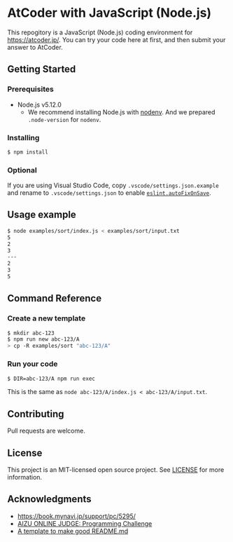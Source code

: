 # AtCoder with JavaScript (Node.js)

This repogitory is a JavaScript (Node.js) coding environment for https://atcoder.jp/. You can try your code here at first, and then submit your answer to AtCoder.

## Getting Started

### Prerequisites

- Node.js v5.12.0
  - We recommend installing Node.js with [nodenv](https://github.com/nodenv/nodenv). And we prepared `.node-version` for `nodenv`.

### Installing

```sh
$ npm install
```

### Optional

If you are using Visual Studio Code, copy `.vscode/settings.json.example` and rename to `.vscode/settings.json` to enable [`eslint.autoFixOnSave`](https://marketplace.visualstudio.com/items?itemName=dbaeumer.vscode-eslint).

## Usage example

```sh
$ node examples/sort/index.js < examples/sort/input.txt
5
2
3
---
2
3
5
```

## Command Reference

### Create a new template

```sh
$ mkdir abc-123
$ npm run new abc-123/A
> cp -R examples/sort "abc-123/A"
```

### Run your code

```sh
$ DIR=abc-123/A npm run exec
```

This is the same as `node abc-123/A/index.js < abc-123/A/input.txt`.

## Contributing

Pull requests are welcome.

## License

This project is an MIT-licensed open source project. See [LICENSE](./LICENSE) for more information.

## Acknowledgments

- https://book.mynavi.jp/support/pc/5295/
- [AIZU ONLINE JUDGE: Programming Challenge](http://judge.u-aizu.ac.jp/onlinejudge/)
- [A template to make good README.md](https://gist.github.com/PurpleBooth/109311bb0361f32d87a2)
